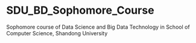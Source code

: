 # SDU_BD_Sophomore_Course
Sophomore course of Data Science and Big Data Technology in School of Computer Science, Shandong University
